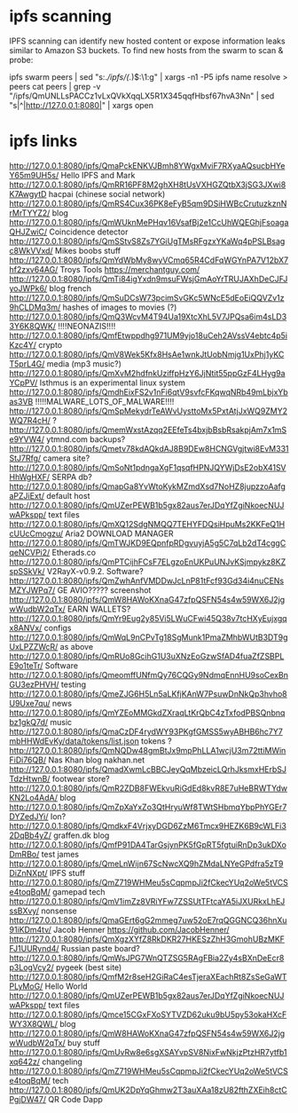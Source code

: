 # ipfs scanning
IPFS scanning can identify new hosted content or expose information leaks similar to Amazon S3 buckets.
To find new hosts from the swarm to scan & probe:

ipfs swarm peers | sed "s:.*/ipfs/\(.*\)\$:\1:g" | xargs -n1 -P5 ipfs name resolve > peers
cat peers | grep -v "/ipfs/QmUNLLsPACCz1vLxQVkXqqLX5R1X345qqfHbsf67hvA3Nn" | sed "s|^|http://127.0.0.1:8080|" | xargs open

# ipfs links
http://127.0.0.1:8080/ipfs/QmaPckENKVJBmh8YWgxMviF7RXyaAQsucbHYeY65m9UH5s/ Hello IPFS and Mark
http://127.0.0.1:8080/ipfs/QmRR16PF8M2ghXH8tUsVXHGZQtbX3jSG3JXwi8K7AwgytD  hacpai (chinese social network)
http://127.0.0.1:8080/ipfs/QmRS4Cux36PK8eFyB5qm9DSiHWBcCrutuzkznNrMrTYYZ2/ blog
http://127.0.0.1:8080/ipfs/QmWUknMePHqv16VsafBj2e1CcUhWQEGhjFsoagaQHJZwiC/ Coincidence detector
http://127.0.0.1:8080/ipfs/QmSStvS8Zs7YGiUgTMsRFgzxYKaWq4pPSLBsagc8WkVVxd/ Mikes boobs stuff
http://127.0.0.1:8080/ipfs/QmYdWbMy8wyVCmq65R4CdFqWGYnPA7V12bX7hf2zxv64AG/ Troys Tools  https://merchantguy.com/
http://127.0.0.1:8080/ipfs/QmTi84igYxdn9msuFWsjGmAoYrTRUJAXhDeCJFJyoJWPk6/ blog french
http://127.0.0.1:8080/ipfs/QmSuDCsW73pcimSvGKc5WNcE5dEoEiQQVZv1z9hCLDMq3m/ hashes of images to movies (?)
http://127.0.0.1:8080/ipfs/QmQ3WcvM4T94Ua19XtcXhL5V7JPQsa6im4sLD33Y6K8QWK/ !!!!NEONAZIS!!!!
http://127.0.0.1:8080/ipfs/QmfEtwppdhg971UM9yjo18uCeh2AVssV4ebtc4p5iKzc4Y/ crypto
http://127.0.0.1:8080/ipfs/QmV8Wek5Kfx8HsAe1wnkJtUobNmjg1UxPhj1yKCT5prL4G/ media (mp3 music?)
http://127.0.0.1:8080/ipfs/QmXvM2hdfnkUziffpHzY6JjNtit55ppGzF4LHyg9aYCpPV/ Isthmus is an experimental linux system
http://127.0.0.1:8080/ipfs/QmdhEixFS2v1nFi6qtV9svfcFKqwqNRb49mLbjxYbas3VB !!!!!MALWARE_LOTS_OF_MALWARE!!!!
http://127.0.0.1:8080/ipfs/QmSpMekydrTeAWvUysttoMx5PxtAtjJxWQ9ZMY2WQ7R4cH/ ?
http://127.0.0.1:8080/ipfs/QmemWxstAzqq2EEfeTs4bxjbBsbRsakpjAm7x1mSe9YVW4/ ytmnd.com backups?
http://127.0.0.1:8080/ipfs/Qmetv78kdAQkdAJ8B9DEw8HCNGVgjtwi8EvM331StJ7Rfg/ camera site?
http://127.0.0.1:8080/ipfs/QmSoNt1pdngaXgF1qsqfHPNJQYWjDsE2obX41SVHhWgHXF/ SERPA db?
http://127.0.0.1:8080/ipfs/QmapGa8YvWtoKykMZmdXsd7NoHZ8jupzzoAafgaPZJiExt/ default host
http://127.0.0.1:8080/ipfs/QmUZerPEWB1b5gx82aus7erJDqYfZgiNkoecNUJwAPkspp/ text files
http://127.0.0.1:8080/ipfs/QmXQ12SdgNMQQ7TEHYFDQsiHpuMs2KKFeQ1HcUUcCmogzu/ Aria2 DOWNLOAD MANAGER
http://127.0.0.1:8080/ipfs/QmTWJKD9EQpnfpRDgvuyjA5g5C7qLb2dT4cggCqeNCVPi2/ Etherads.co
http://127.0.0.1:8080/ipfs/QmPTCijhFCsF7ELgzoEnUKPuUNJvKSjmpykz8KZspSSkVk/ V2RayX-v0.9.2. Software?
http://127.0.0.1:8080/ipfs/QmZwhAnfVMDDwJcLnP81tFcf93Gd34i4nuCENsMZYJWPq7/ GE AVIO????? screenshot
http://127.0.0.1:8080/ipfs/QmW8HAWoKXnaG47zfpQSFN54s4w59WX6J2jgwWudbW2qTx/ EARN WALLETS?
http://127.0.0.1:8080/ipfs/QmYr9Eug2y85Vi5LWuCFwi45Q38v7tcHXyEujxgqx8ANVx/ configs
http://127.0.0.1:8080/ipfs/QmWqL9nCPvTg18SgMunk1PmaZMhbWUtB3DT9gUxLPZZWcR/ as above
http://127.0.0.1:8080/ipfs/QmRUo8GcihG1U3uXNzEoGzwSfAD4fuaZfZSBPLE9o1teTr/ Software
http://127.0.0.1:8080/ipfs/QmeomffUNfmQy76CQGy9NdmqEnnHU9soCexBnGU3ezPHVH/ testing
http://127.0.0.1:8080/ipfs/QmeZJG6H5Ln5aLKfjKAnW7PsuwDnNkQp3hvho8U9Uxe7qu/ news
http://127.0.0.1:8080/ipfs/QmYZEoMMGkdZXraqLtKrQbC4zTxfodPBSQnbnqbz1gkQ7d/ music
http://127.0.0.1:8080/ipfs/QmaCzDF4rydWY93PKgfGMSS5wyABHB6hc7Y7mbHHWdEvKy/data/tokens/list.json tokens ?
http://127.0.0.1:8080/ipfs/QmNQDw48gmBtJx9mpPhLLA1wcjU3m72ttiMWinFiDi76QB/ Nas Khan blog nakhan.net
http://127.0.0.1:8080/ipfs/QmadXwmLcBBCJeyQqMbzeicLQrhJksmxHErbSJTdzHtwnB/ footwear store?
http://127.0.0.1:8080/ipfs/QmR2ZDB8FWEkvuRiGdEd8kvR8E7uHeBRWTYdwKN2Lo4AdA/ blog
http://127.0.0.1:8080/ipfs/QmZpXaYxZo3QtHryuWf8TWtSHbmqYbpPhYGEr7DYZedJYi/ Ion?
http://127.0.0.1:8080/ipfs/QmdkxF4VrjxyDGD6ZzM6Tmcx9HEZK6B9cWLFi32DqBb4yZ/ graffen.dk blog
http://127.0.0.1:8080/ipfs/QmfP91DA4TarGsjynPK5fGpRT5fgtuiRnDp3ukDXoDmRBo/ test james
http://127.0.0.1:8080/ipfs/QmeLnWijn67ScNwcXQ9hZMdaLNYeGPdfra5zT9DiZnNXpt/ IPFS stuff
http://127.0.0.1:8080/ipfs/QmZ719WHMeu5sCqpmpJi2fCkecYUq2oWe5tVCSe4toqBqM/ gamepad tech
http://127.0.0.1:8080/ipfs/QmV1imZz8VRiYFw7ZSSUtTFtcaYA5iJXURkxLhEJssBXvy/ nonsense
http://127.0.0.1:8080/ipfs/QmaGErt6gG2mmeg7uw52oE7rqQGGNCQ36hnXu91iKDm4tv/ Jacob Henner https://github.com/JacobHenner/
http://127.0.0.1:8080/ipfs/QmXgzXYfZ8RkDKR27HKESzZhH3GmohUBzMKFFJ1UURynd4/ Russian paste board?
http://127.0.0.1:8080/ipfs/QmWsJPG7WnQTZSG5RAgFBia2Zy4sBXnDeEcr8p3LogVcy2/ pygeek (best site)
http://127.0.0.1:8080/ipfs/QmfM2r8seH2GiRaC4esTjeraXEachRt8ZsSeGaWTPLyMoG/ Hello World
http://127.0.0.1:8080/ipfs/QmUZerPEWB1b5gx82aus7erJDqYfZgiNkoecNUJwAPkspp/ text files
http://127.0.0.1:8080/ipfs/Qmce15CGxFXoSYTVZD62uku9bU5py53okaHXcFWY3X8QWL/ blog
http://127.0.0.1:8080/ipfs/QmW8HAWoKXnaG47zfpQSFN54s4w59WX6J2jgwWudbW2qTx/ buy stuff
http://127.0.0.1:8080/ipfs/QmUvRw8e6sgXSAYvpSV8NixFwNkjzPtzHR7ytfb1xq642z/ changeling
http://127.0.0.1:8080/ipfs/QmZ719WHMeu5sCqpmpJi2fCkecYUq2oWe5tVCSe4toqBqM/ tech
http://127.0.0.1:8080/ipfs/QmUK2DpYqGhmw2T3auXAa18zU82fthZXEih8ctCPgjDW47/ QR Code Dapp

